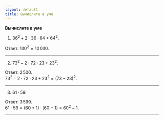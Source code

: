 ```yaml
---
layout: default
title: Вычислите в уме
---
```


**Вычислите в уме**

1) $36^2 + 2 \cdot 36 \cdot 64 + 64^2$.

Ответ: $100^2 = 10\,000$.

--- ---

2) $73^2 - 2 \cdot 72 \cdot 23 + 23^2$.

Ответ: $2\,500$.
<br>
$73^2 - 2 \cdot 72 \cdot 23 + 23^2 = (73 - 23)^2$.

--- ---

3) $61 \cdot 59$.

Ответ: $3\,599$.
<br>
$61 \cdot 59 = (60 + 1) \cdot(60 - 1) = 60^2 - 1$.

--- ---
